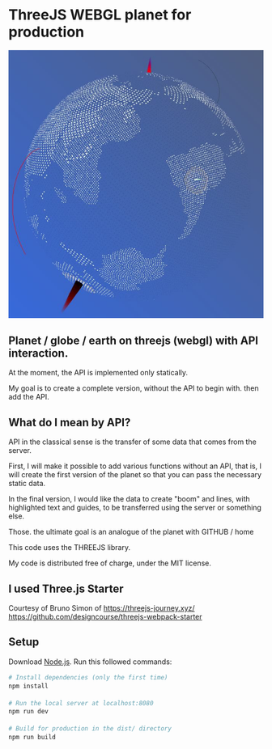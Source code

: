 # ThreeJS WEBGL planet for production

![](https://github.com/inverser-pro/threejs-webgl-planet-for-production/blob/main/static/Planet_screenshot.jpg?raw=true)

## Planet / globe / earth on threejs (webgl) with API interaction.

At the moment, the API is implemented only statically.

My goal is to create a complete version, without the API to begin with. then add the API.

## What do I mean by API?

API in the classical sense is the transfer of some data that comes from the server.

First, I will make it possible to add various functions without an API, that is, I will create the first version of the planet so that you can pass the necessary static data.

In the final version, I would like the data to create "boom" and lines, with highlighted text and guides, to be transferred using the server or something else.

Those. the ultimate goal is an analogue of the planet with GITHUB / home

This code uses the THREEJS library.

My code is distributed free of charge, under the MIT license.


## I used Three.js Starter
Courtesy of Bruno Simon of https://threejs-journey.xyz/
https://github.com/designcourse/threejs-webpack-starter

## Setup
Download [Node.js](https://nodejs.org/en/download/).
Run this followed commands:

``` bash
# Install dependencies (only the first time)
npm install

# Run the local server at localhost:8080
npm run dev

# Build for production in the dist/ directory
npm run build
```